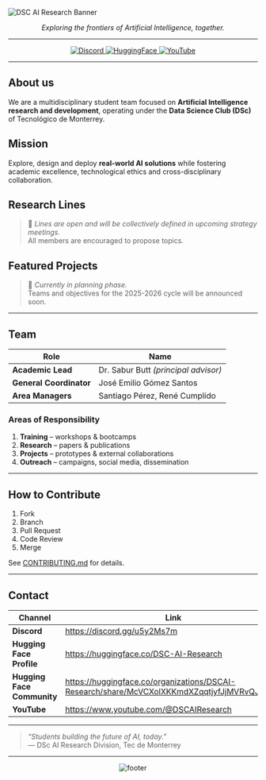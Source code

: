 <!-- ===================================================================== -->
<!--  Banner (dark mode friendly) – auto-fits GitHub’s README width          -->
<!--  Generated with: https://capsule-render.vercel.app                      -->
<!-- ===================================================================== -->
![DSC AI Research Banner](https://capsule-render.vercel.app/api?type=rect&color=gradient&height=220&section=header&text=DSC%20AI%20Research%20Division&fontSize=60&fontColor=ffffff&animation=fadeIn&desc=Tecnológico%20de%20Monterrey&descAlignY=70&descAlign=62)

<!-- Centered subtitle -->
<p align="center">
  <i>Exploring the frontiers of Artificial Intelligence, together.</i>
</p>

---

<!-- ===================================================================== -->
<!--  Navigation tiles                                                     -->
<!-- ===================================================================== -->
<p align="center">
  <a href="https://discord.gg/u5y2Ms7m">
    <img src="https://img.shields.io/badge/Discord-%235865F2.svg?style=for-the-badge&logo=discord&logoColor=white" alt="Discord"/>
  </a>
  <a href="https://huggingface.co/DSC-AI-Research">
    <img src="https://img.shields.io/badge/HuggingFace-%23FFD21E.svg?style=for-the-badge&logo=huggingface&logoColor=000" alt="HuggingFace"/>
  </a>
  <a href="https://www.youtube.com/@DSCAIResearch">
    <img src="https://img.shields.io/badge/YouTube-%23FF0000.svg?style=for-the-badge&logo=youtube&logoColor=white" alt="YouTube"/>
  </a>
</p>

---

## About us
We are a multidisciplinary student team focused on **Artificial Intelligence research and development**, operating under the **Data Science Club (DSc)** of Tecnológico de Monterrey.

## Mission
Explore, design and deploy **real-world AI solutions** while fostering academic excellence, technological ethics and cross-disciplinary collaboration.

## Research Lines
> 🧭 *Lines are open and will be collectively defined in upcoming strategy meetings.*  
> All members are encouraged to propose topics.

## Featured Projects
> 🚧 *Currently in planning phase.*  
> Teams and objectives for the 2025-2026 cycle will be announced soon.

---

## Team
| Role | Name |
|------|------|
| **Academic Lead** | Dr. Sabur Butt *(principal advisor)* |
| **General Coordinator** | José Emilio Gómez Santos |
| **Area Managers** | Santiago Pérez, René Cumplido |

### Areas of Responsibility
1. **Training** – workshops & bootcamps  
2. **Research** – papers & publications  
3. **Projects** – prototypes & external collaborations  
4. **Outreach** – campaigns, social media, dissemination

---

## How to Contribute
1. Fork  
2. Branch  
3. Pull Request  
4. Code Review  
5. Merge  

See [CONTRIBUTING.md](CONTRIBUTING.md) for details.

---

## Contact
| Channel | Link |
|---------|------|
| **Discord** | https://discord.gg/u5y2Ms7m |
| **Hugging Face Profile** | https://huggingface.co/DSC-AI-Research |
| **Hugging Face Community** | https://huggingface.co/organizations/DSCAI-Research/share/McVCXolXKKmdXZqqtjyfJjMVRvQJaihFdi |
| **YouTube** | https://www.youtube.com/@DSCAIResearch |

---
> *“Students building the future of AI, today.”*  
> — DSc AI Research Division, Tec de Monterrey
---

<div align="center">
  <img src="https://capsule-render.vercel.app/api?type=waving&color=0D47A1&height=100&section=footer" alt="footer"/>
</div>
